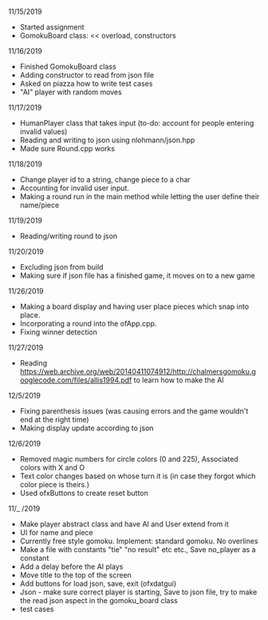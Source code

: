 11/15/2019
- Started assignment
- GomokuBoard class: << overload, constructors

11/16/2019
- Finished GomokuBoard class
- Adding constructor to read from json file
- Asked on piazza how to write test cases
- "AI" player with random moves

11/17/2019
- HumanPlayer class that takes input (to-do: account for people entering invalid values)
- Reading and writing to json using nlohmann/json.hpp
- Made sure Round.cpp works

11/18/2019
- Change player id to a string, change piece to a char
- Accounting for invalid user input. 
- Making a round run in the main method while letting the user define their name/piece

11/19/2019
- Reading/writing round to json 

11/20/2019
- Excluding json from build
- Making sure if json file has a finished game, it moves on to a new game 

11/26/2019 
- Making a board display and having user place pieces which snap into place. 
- Incorporating a round into the ofApp.cpp. 
- Fixing winner detection

11/27/2019
- Reading https://web.archive.org/web/20140411074912/http://chalmersgomoku.googlecode.com/files/allis1994.pdf to learn how to make the AI 

12/5/2019
- Fixing parenthesis issues (was causing errors and the game wouldn't end at the right time)
- Making display update according to json 

12/6/2019
- Removed magic numbers for circle colors (0 and 225), Associated colors with X and O
- Text color changes based on whose turn it is (in case they forgot which color piece is theirs.) 
- Used ofxButtons to create reset button

11/_ /2019
- Make player abstract class and have AI and User extend from it 
- UI for name and piece
- Currently free style gomoku. Implement: standard gomoku. No overlines 
- Make a file with constants "tie" "no result" etc etc., Save no_player as a constant 
- Add a delay before the AI plays 
- Move title to the top of the screen 
- Add buttons for load json, save, exit (ofxdatgui)
- Json - make sure correct player is starting, Save to json file, try to make the read json aspect in the gomoku_board class
- test cases 
